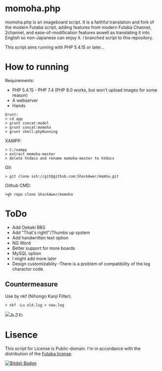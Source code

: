 # momoha.php

momoha.php is an imageboard script.
It is a faithful translation and fork of the modern Futaba script, adding features from modern Futaba Channel, 2channel, and ease-of-modification features aswell as translating it into English so non-Japanese can enjoy it.
I branched script to this repository.

This script aims running with PHP 5.4.15 or later...

# How to running
Requirements:
- PHP 5.4.15 - PHP 7.4 (PHP 8.0 works, but won't upload images for some reason)
- A webserver
- Hands

```
Grunt:
> cd app
> grunt concat:model
> grunt concat:momoha
> grunt shell:phpRunning
```
XAMPP:
```
> C:/xampp
> extract momoha-master
> delete htdocs and rename momoha-master to htdocs
```
Git:
```
> git clone ssh://git@github.com:ShockAwer/momha.git
```
Github CMD:
```
>gh repo clone ShockAwer/momoha
```
# ToDo

- Add Oekaki BBS
- Add "That's right!"/Thumbs up system
- Add handwritten text option
- NG Word
- Better support for more boards
- MySQL option
- I might add more later
- Design customizablity
-There is a problem of compatibility of the log charactor code.

## Countermeasure

Use by nkf (Nihongo Kanji Filter).

```
> nkf -Lu old.log > new.log
```

![みさわ](http://jigokuno.img.jugem.jp/20090928_1487687.gif)

# Lisence

This script for License is Public-domain.
I'm in accordance with the distribution of the [Futaba license](http://www.2chan.net/script/).


[![Bitdeli Badge](https://d2weczhvl823v0.cloudfront.net/futoase/futaba-ng/trend.png)](https://bitdeli.com/free "Bitdeli Badge")

